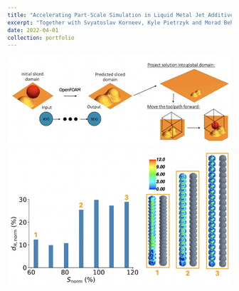 ```yaml
---
title: "Accelerating Part-Scale Simulation in Liquid Metal Jet Additive Manufacturing via Operator Learning"
excerpt: "Together with Svyatoslav Korneev, Kyle Pietrzyk and Morad Behandish, at [PARC, a Xerox Company](https://www.parc.com/) I worked on developing an approach for speeding up quality prediction for 3D printed parts generated through liquid metal jetting by using operator learning to predict the mapping between initial and final states of droplet depositions in a moving subdomain approach.<br/><img src='/images/moving_subdomain.png'>"
date: 2022-04-01
collection: portfolio
---
```


<img src='/images/moving_subdomain.png'>  

<img src='/images/pred_error.png'>  
